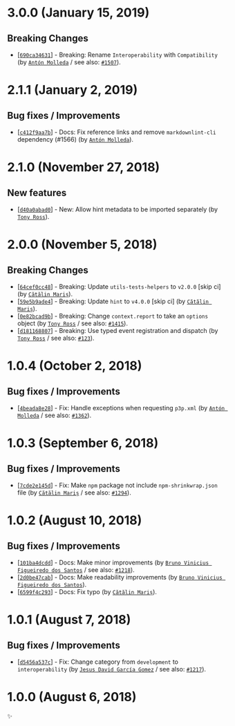 # 3.0.0 (January 15, 2019)

## Breaking Changes

* [[`690ca34631`](https://github.com/webhintio/hint/commit/690ca3463188169da32c2f5f7959ca014117765c)] - Breaking: Rename `Interoperability` with `Compatibility` (by [`Antón Molleda`](https://github.com/molant) / see also: [`#1507`](https://github.com/webhintio/hint/issues/1507)).


# 2.1.1 (January 2, 2019)

## Bug fixes / Improvements

* [[`c412f9aa7b`](https://github.com/webhintio/hint/commit/c412f9aa7ba99eb7ef6c20b7c496d629530f3ecf)] - Docs: Fix reference links and remove `markdownlint-cli` dependency (#1566) (by [`Antón Molleda`](https://github.com/molant)).


# 2.1.0 (November 27, 2018)

## New features

* [[`d40a0abad0`](https://github.com/webhintio/hint/commit/d40a0abad01c750174fbb5e41a6168feae5d4fea)] - New: Allow hint metadata to be imported separately (by [`Tony Ross`](https://github.com/antross)).


# 2.0.0 (November 5, 2018)

## Breaking Changes

* [[`64cef0cc48`](https://github.com/webhintio/hint/commit/64cef0cc48d77a70df196fdb3a96eb1d33f1ea32)] - Breaking: Update `utils-tests-helpers` to `v2.0.0` [skip ci] (by [`Cătălin Mariș`](https://github.com/alrra)).
* [[`59e5b9ade4`](https://github.com/webhintio/hint/commit/59e5b9ade47698d9bae42106cd93606a451b5a56)] - Breaking: Update `hint` to `v4.0.0` [skip ci] (by [`Cătălin Mariș`](https://github.com/alrra)).
* [[`0e82bcad9b`](https://github.com/webhintio/hint/commit/0e82bcad9bd5fb3626bf68d94278b89d685b46c7)] - Breaking: Change `context.report` to take an `options` object (by [`Tony Ross`](https://github.com/antross) / see also: [`#1415`](https://github.com/webhintio/hint/issues/1415)).
* [[`d181168807`](https://github.com/webhintio/hint/commit/d18116880733897793628f0a8e829de941531d18)] - Breaking: Use typed event registration and dispatch (by [`Tony Ross`](https://github.com/antross) / see also: [`#123`](https://github.com/webhintio/hint/issues/123)).


# 1.0.4 (October 2, 2018)

## Bug fixes / Improvements

* [[`4beada8e28`](https://github.com/webhintio/hint/commit/4beada8e28edfeebd8abba1757e0ffbdc53fffcf)] - Fix: Handle exceptions when requesting `p3p.xml` (by [`Antón Molleda`](https://github.com/molant) / see also: [`#1362`](https://github.com/webhintio/hint/issues/1362)).


# 1.0.3 (September 6, 2018)

## Bug fixes / Improvements

* [[`7cde2e145d`](https://github.com/webhintio/hint/commit/7cde2e145d247ea2dd0a42cbf2aa3a601b223a88)] - Fix: Make `npm` package not include `npm-shrinkwrap.json` file (by [`Cătălin Mariș`](https://github.com/alrra) / see also: [`#1294`](https://github.com/webhintio/hint/issues/1294)).


# 1.0.2 (August 10, 2018)

## Bug fixes / Improvements

* [[`101ba4dcdd`](https://github.com/webhintio/hint/commit/101ba4dcdd8c43ce70202658f63b1d5d3ffe1480)] - Docs: Make minor improvements (by [`Bruno Vinicius Figueiredo dos Santos`](https://github.com/IAmHopp) / see also: [`#1218`](https://github.com/webhintio/hint/issues/1218)).
* [[`2d0be47cab`](https://github.com/webhintio/hint/commit/2d0be47cabe85a90398a675c1fbdd06f9f495bfe)] - Docs: Make readability improvements (by [`Bruno Vinicius Figueiredo dos Santos`](https://github.com/IAmHopp)).
* [[`6599f4c293`](https://github.com/webhintio/hint/commit/6599f4c2937c154782ee9eb648034fd1d2fd0d33)] - Docs: Fix typo (by [`Cătălin Mariș`](https://github.com/alrra)).


# 1.0.1 (August 7, 2018)

## Bug fixes / Improvements

* [[`d5456a537c`](https://github.com/webhintio/hint/commit/d5456a537c7786e021abb8807fffdc996077b36b)] - Fix: Change category from `development` to `interoperability` (by [`Jesus David García Gomez`](https://github.com/sarvaje) / see also: [`#1217`](https://github.com/webhintio/hint/issues/1217)).


# 1.0.0 (August 6, 2018)

✨
